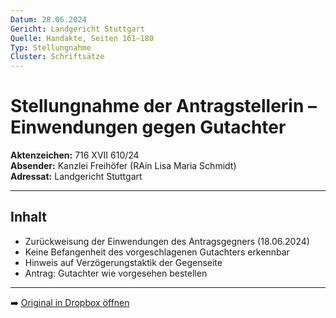 ```yaml
---
Datum: 28.06.2024
Gericht: Landgericht Stuttgart
Quelle: Handakte, Seiten 161–180
Typ: Stellungnahme
Cluster: Schriftsätze
---
```


# Stellungnahme der Antragstellerin – Einwendungen gegen Gutachter

**Aktenzeichen:** 716 XVII 610/24  
**Absender:** Kanzlei Freihöfer (RAin Lisa Maria Schmidt)  
**Adressat:** Landgericht Stuttgart  

---

## Inhalt
- Zurückweisung der Einwendungen des Antragsgegners (18.06.2024)  
- Keine Befangenheit des vorgeschlagenen Gutachters erkennbar  
- Hinweis auf Verzögerungstaktik der Gegenseite  
- Antrag: Gutachter wie vorgesehen bestellen  

---

➡️ [Original in Dropbox öffnen](https://www.dropbox.com/scl/fi/obaal6mb9o7g0utrnatl8/20250801_Handakte-nur-gerichtlich.pdf?dl=0)

